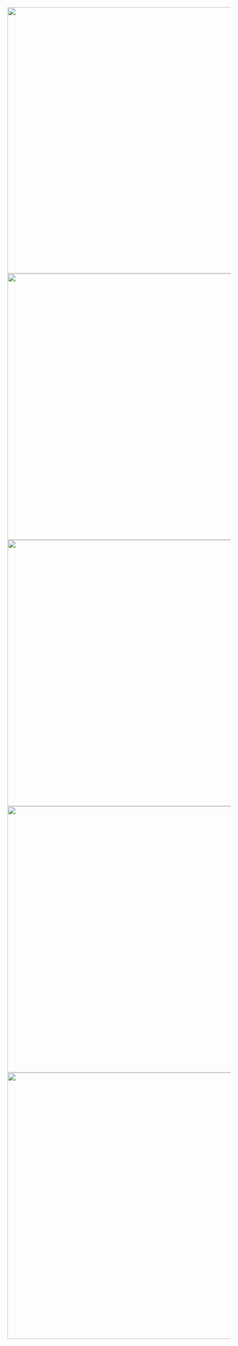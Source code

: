 <p>
  <img src="https://github.com/Ajayp007/festivalpost/assets/156168895/de825399-09d4-48bf-992c-09dbe5f056d8" height="600",width="300">
  <img src="https://github.com/Ajayp007/festivalpost/assets/156168895/7f30d282-d974-4d5b-93fd-e06801ee49f6" height="600",width="300">
  <img src="https://github.com/Ajayp007/festivalpost/assets/156168895/ddced4db-983e-4ad7-af3e-548dc9960b54" height="600",width="300">
  <img src="(https://github.com/Ajayp007/festivalpost/assets/156168895/c51e289f-fbca-4ef9-a323-5c34f5d7c609" height="600",width="300">
  <img src="https://github.com/Ajayp007/festivalpost/assets/156168895/3c28e4d8-03bc-4fb8-ae10-7459aac02874" height="600",width="300">
   
</p> 
